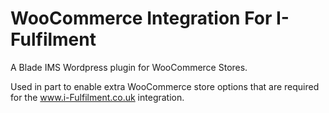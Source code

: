 WooCommerce Integration For I-Fulfilment
=================

A Blade IMS Wordpress plugin for WooCommerce Stores.

Used in part to enable extra WooCommerce store options that are required for the www.i-Fulfilment.co.uk integration.

